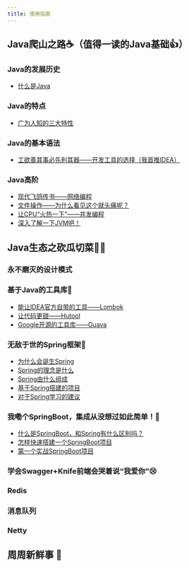 ```yaml
---
title: 使用指南
---
```



## Java爬山之路☕️（值得一读的Java基础:+1:）
### Java的发展历史

- [什么是Java]()

### Java的特点
- [广为人知的三大特性]()

### Java的基本语法
- [工欲善其事必先利其器——开发工具的选择（我首推IDEA）]()

### Java高阶
- [现代飞鸽传书——网络编程]()
- [文件操作——为什么看见这个就头痛呢？]()
- [让CPU“火热一下”——并发编程]()
- [深入了解一下JVM吧！]()

## Java生态之砍瓜切菜🔪🍉
### 永不磨灭的设计模式

### 基于Java的工具库:wrench:
- [能让IDEA官方自带的工具——Lombok]()
- [让代码更甜——Hutool]()
- [Google开源的工具库——Guava]()

### 无敌于世的Spring框架🍃
- [为什么会诞生Spring]()
- [Spring的理念是什么]()
- [Spring由什么组成]()
- [基于Spring搭建的项目]()
- [对于Spring学习的建议]()

### 我嘞个SpringBoot，集成从没想过如此简单！🚀
- [什么是SpringBoot，和Spring有什么区别吗？]()
- [怎样快速搭建一个SpringBoot项目]()
- [第一个实战SpringBoot项目]()
### 学会Swagger+Knife前端会哭着说“我爱你”:cry:
### Redis
### 消息队列
### Netty
## 周周新鲜事 :tada:

